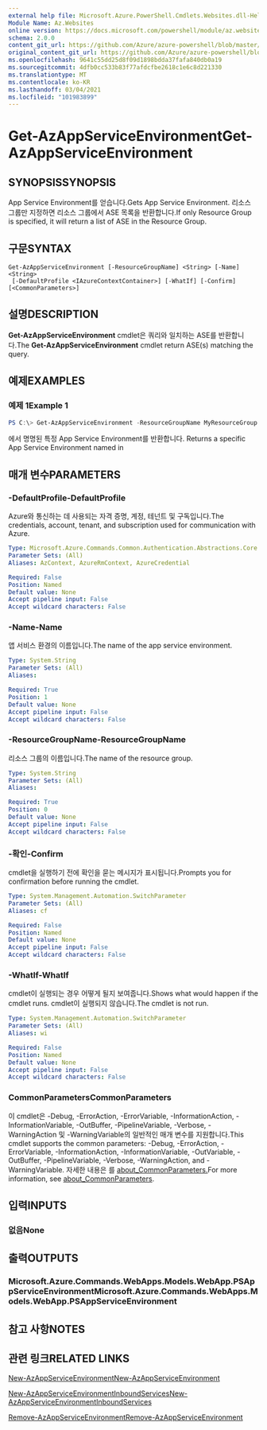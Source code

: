 ```yaml
---
external help file: Microsoft.Azure.PowerShell.Cmdlets.Websites.dll-Help.xml
Module Name: Az.Websites
online version: https://docs.microsoft.com/powershell/module/az.websites/get-azappserviceenvironment
schema: 2.0.0
content_git_url: https://github.com/Azure/azure-powershell/blob/master/src/Websites/Websites/help/Get-AzAppServiceEnvironment.md
original_content_git_url: https://github.com/Azure/azure-powershell/blob/master/src/Websites/Websites/help/Get-AzAppServiceEnvironment.md
ms.openlocfilehash: 9641c55dd25d8f09d1898bdda37fafa840db0a19
ms.sourcegitcommit: 4dfb0cc533b83f77afdcfbe2618c1e6c8d221330
ms.translationtype: MT
ms.contentlocale: ko-KR
ms.lasthandoff: 03/04/2021
ms.locfileid: "101983899"
---
```

# <span data-ttu-id="939d3-101">Get-AzAppServiceEnvironment</span><span class="sxs-lookup"><span data-stu-id="939d3-101">Get-AzAppServiceEnvironment</span></span>

## <span data-ttu-id="939d3-102">SYNOPSIS</span><span class="sxs-lookup"><span data-stu-id="939d3-102">SYNOPSIS</span></span>
<span data-ttu-id="939d3-103">App Service Environment를 얻습니다.</span><span class="sxs-lookup"><span data-stu-id="939d3-103">Gets App Service Environment.</span></span> <span data-ttu-id="939d3-104">리소스 그룹만 지정하면 리소스 그룹에서 ASE 목록을 반환합니다.</span><span class="sxs-lookup"><span data-stu-id="939d3-104">If only Resource Group is specified, it will return a list of ASE in the Resource Group.</span></span>

## <span data-ttu-id="939d3-105">구문</span><span class="sxs-lookup"><span data-stu-id="939d3-105">SYNTAX</span></span>

```
Get-AzAppServiceEnvironment [-ResourceGroupName] <String> [-Name] <String>
 [-DefaultProfile <IAzureContextContainer>] [-WhatIf] [-Confirm] [<CommonParameters>]
```

## <span data-ttu-id="939d3-106">설명</span><span class="sxs-lookup"><span data-stu-id="939d3-106">DESCRIPTION</span></span>
<span data-ttu-id="939d3-107">**Get-AzAppServiceEnvironment** cmdlet은 쿼리와 일치하는 ASE를 반환합니다.</span><span class="sxs-lookup"><span data-stu-id="939d3-107">The **Get-AzAppServiceEnvironment** cmdlet return ASE(s) matching the query.</span></span>

## <span data-ttu-id="939d3-108">예제</span><span class="sxs-lookup"><span data-stu-id="939d3-108">EXAMPLES</span></span>

### <span data-ttu-id="939d3-109">예제 1</span><span class="sxs-lookup"><span data-stu-id="939d3-109">Example 1</span></span>
```powershell
PS C:\> Get-AzAppServiceEnvironment -ResourceGroupName MyResourceGroup -Name MyAseName
```

<span data-ttu-id="939d3-110">에서 명명된 특정 App Service <MyAseName> Environment를 반환합니다. <MyResourceGroup></span><span class="sxs-lookup"><span data-stu-id="939d3-110">Returns a specific App Service Environment named <MyAseName> in <MyResourceGroup></span></span>

## <span data-ttu-id="939d3-111">매개 변수</span><span class="sxs-lookup"><span data-stu-id="939d3-111">PARAMETERS</span></span>

### <span data-ttu-id="939d3-112">-DefaultProfile</span><span class="sxs-lookup"><span data-stu-id="939d3-112">-DefaultProfile</span></span>
<span data-ttu-id="939d3-113">Azure와 통신하는 데 사용되는 자격 증명, 계정, 테넌트 및 구독입니다.</span><span class="sxs-lookup"><span data-stu-id="939d3-113">The credentials, account, tenant, and subscription used for communication with Azure.</span></span>

```yaml
Type: Microsoft.Azure.Commands.Common.Authentication.Abstractions.Core.IAzureContextContainer
Parameter Sets: (All)
Aliases: AzContext, AzureRmContext, AzureCredential

Required: False
Position: Named
Default value: None
Accept pipeline input: False
Accept wildcard characters: False
```

### <span data-ttu-id="939d3-114">-Name</span><span class="sxs-lookup"><span data-stu-id="939d3-114">-Name</span></span>
<span data-ttu-id="939d3-115">앱 서비스 환경의 이름입니다.</span><span class="sxs-lookup"><span data-stu-id="939d3-115">The name of the app service environment.</span></span>

```yaml
Type: System.String
Parameter Sets: (All)
Aliases:

Required: True
Position: 1
Default value: None
Accept pipeline input: False
Accept wildcard characters: False
```

### <span data-ttu-id="939d3-116">-ResourceGroupName</span><span class="sxs-lookup"><span data-stu-id="939d3-116">-ResourceGroupName</span></span>
<span data-ttu-id="939d3-117">리소스 그룹의 이름입니다.</span><span class="sxs-lookup"><span data-stu-id="939d3-117">The name of the resource group.</span></span>

```yaml
Type: System.String
Parameter Sets: (All)
Aliases:

Required: True
Position: 0
Default value: None
Accept pipeline input: False
Accept wildcard characters: False
```

### <span data-ttu-id="939d3-118">-확인</span><span class="sxs-lookup"><span data-stu-id="939d3-118">-Confirm</span></span>
<span data-ttu-id="939d3-119">cmdlet을 실행하기 전에 확인을 묻는 메시지가 표시됩니다.</span><span class="sxs-lookup"><span data-stu-id="939d3-119">Prompts you for confirmation before running the cmdlet.</span></span>

```yaml
Type: System.Management.Automation.SwitchParameter
Parameter Sets: (All)
Aliases: cf

Required: False
Position: Named
Default value: None
Accept pipeline input: False
Accept wildcard characters: False
```

### <span data-ttu-id="939d3-120">-WhatIf</span><span class="sxs-lookup"><span data-stu-id="939d3-120">-WhatIf</span></span>
<span data-ttu-id="939d3-121">cmdlet이 실행되는 경우 어떻게 될지 보여줍니다.</span><span class="sxs-lookup"><span data-stu-id="939d3-121">Shows what would happen if the cmdlet runs.</span></span>
<span data-ttu-id="939d3-122">cmdlet이 실행되지 않습니다.</span><span class="sxs-lookup"><span data-stu-id="939d3-122">The cmdlet is not run.</span></span>

```yaml
Type: System.Management.Automation.SwitchParameter
Parameter Sets: (All)
Aliases: wi

Required: False
Position: Named
Default value: None
Accept pipeline input: False
Accept wildcard characters: False
```

### <span data-ttu-id="939d3-123">CommonParameters</span><span class="sxs-lookup"><span data-stu-id="939d3-123">CommonParameters</span></span>
<span data-ttu-id="939d3-124">이 cmdlet은 -Debug, -ErrorAction, -ErrorVariable, -InformationAction, -InformationVariable, -OutBuffer, -PipelineVariable, -Verbose, -WarningAction 및 -WarningVariable의 일반적인 매개 변수를 지원합니다.</span><span class="sxs-lookup"><span data-stu-id="939d3-124">This cmdlet supports the common parameters: -Debug, -ErrorAction, -ErrorVariable, -InformationAction, -InformationVariable, -OutVariable, -OutBuffer, -PipelineVariable, -Verbose, -WarningAction, and -WarningVariable.</span></span> <span data-ttu-id="939d3-125">자세한 내용은 를 [about_CommonParameters.](http://go.microsoft.com/fwlink/?LinkID=113216)</span><span class="sxs-lookup"><span data-stu-id="939d3-125">For more information, see [about_CommonParameters](http://go.microsoft.com/fwlink/?LinkID=113216).</span></span>

## <span data-ttu-id="939d3-126">입력</span><span class="sxs-lookup"><span data-stu-id="939d3-126">INPUTS</span></span>

### <span data-ttu-id="939d3-127">없음</span><span class="sxs-lookup"><span data-stu-id="939d3-127">None</span></span>

## <span data-ttu-id="939d3-128">출력</span><span class="sxs-lookup"><span data-stu-id="939d3-128">OUTPUTS</span></span>

### <span data-ttu-id="939d3-129">Microsoft.Azure.Commands.WebApps.Models.WebApp.PSAppServiceEnvironment</span><span class="sxs-lookup"><span data-stu-id="939d3-129">Microsoft.Azure.Commands.WebApps.Models.WebApp.PSAppServiceEnvironment</span></span>

## <span data-ttu-id="939d3-130">참고 사항</span><span class="sxs-lookup"><span data-stu-id="939d3-130">NOTES</span></span>

## <span data-ttu-id="939d3-131">관련 링크</span><span class="sxs-lookup"><span data-stu-id="939d3-131">RELATED LINKS</span></span>

[<span data-ttu-id="939d3-132">New-AzAppServiceEnvironment</span><span class="sxs-lookup"><span data-stu-id="939d3-132">New-AzAppServiceEnvironment</span></span>](./New-AzAppServiceEnvironment.md)

[<span data-ttu-id="939d3-133">New-AzAppServiceEnvironmentInboundServices</span><span class="sxs-lookup"><span data-stu-id="939d3-133">New-AzAppServiceEnvironmentInboundServices</span></span>](./New-AzAppServiceEnvironmentInboundServices.md)

[<span data-ttu-id="939d3-134">Remove-AzAppServiceEnvironment</span><span class="sxs-lookup"><span data-stu-id="939d3-134">Remove-AzAppServiceEnvironment</span></span>](./Remove-AzAppServiceEnvironment.md)